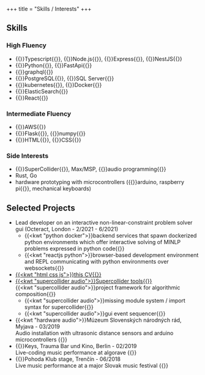 +++
title = "Skills / Interests"
+++
## Skills
### High Fluency
-	{{<kw typescript>}}Typescript{{</kw>}}, {{<kw nodejs>}}Node.js{{</kw>}}, {{<kw express>}}Express{{</kw>}}, {{<kw nestjs>}}NestJS{{</kw>}}
-	{{<kw python>}}Python{{</kw>}}, {{<kw fastapi>}}FastApi{{</kw>}}
- {{<kw graphql>}}graphql{{</kw>}}
-	{{<kw postgresql>}}PostgreSQL{{</kw>}}, {{<kw mssql>}}SQL Server{{</kw>}}
-	{{<kw kubernetes>}}kubernetes{{</kw>}}, {{<kw docker>}}Docker{{</kw>}}
-	{{<kw elasticsearch>}}ElasticSearch{{</kw>}}
-	{{<kw reactjs>}}React{{</kw>}}

### Intermediate Fluency
-	{{<kw aws>}}AWS{{</kw>}}
- {{<kw flask>}}Flask{{</kw>}}, {{<kw numpy>}}numpy{{</kw>}}
- {{<kw html>}}HTML{{</kw>}}, {{<kw css>}}CSS{{</kw>}}

### Side Interests
-	{{<kw supercollider>}}SuperCollider{{</kw>}}, Max/MSP, {{<kw audio>}}audio programming{{</kw>}}
- Rust, Go
- hardware prototyping with microcontrollers ({{<kw hardware>}}arduino, raspberry pi{{</kw>}}, mechanical keyboards)

## Selected Projects
- Lead developer on an interactive non-linear-constraint problem solver gui (Octeract, London - 2/2021 - 6/2021)
  - {{<kwt "python docker">}}backend services that spawn dockerized python environments which offer interactive solving of MINLP problems expressed in python code{{</kwt>}}
  - {{<kwt "reactjs python">}}browser-based development environment and REPL communicating with python environments over websockets{{</kwt>}}
- [{{<kwt "html css js">}}this CV{{</kwt>}}](https://github.com/crawdaddie/cv)
- [{{<kwt "supercollider audio">}}Supercollider tools{{</kwt>}}](https://github.com/crawdaddie/sc-project-framework)  
  {{<kwt "supercollider audio">}}project framework for algorithmic composition{{</kwt>}}
  - {{<kwt "supercollider audio">}}missing module system / import syntax for supercollider{{</kwt>}}
  - {{<kwt "supercollider audio">}}gui event sequencer{{</kwt>}}
- {{<kwt "hardware audio">}}Múzeum Slovenských národných rád, Myjava - 03/2019  
  Audio installation with ultrasonic distance sensors and arduino microcontrollers
  {{</kwt>}}
- {{<kwt audio>}}Keys, Trauma Bar und Kino, Berlin - 02/2019  
  Live-coding music performance at algorave
  {{</kwt>}}
- {{<kwt audio>}}Pohoda Klub stage, Trenčín - 06/2018  
  Live music performance at a major Slovak music festival
  {{</kwt>}}

